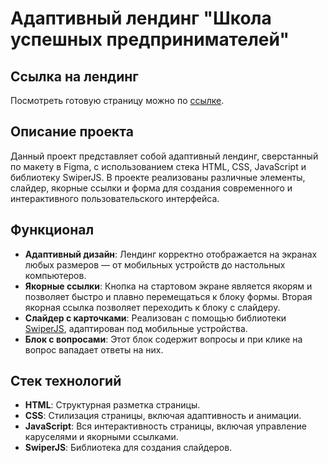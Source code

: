 # Адаптивный лендинг "Школа успешных предпринимателей"

## Ссылка на лендинг

Посмотреть готовую страницу можно по [ссылке](https://antonpnv.github.io/School-of-Successful-Entrepreneurs/).

## Описание проекта

Данный проект представляет собой адаптивный лендинг, сверстанный по макету в Figma, с использованием стека HTML, CSS, JavaScript и библиотеку SwiperJS. В проекте реализованы различные элементы, слайдер, якорные ссылки и форма для создания современного и интерактивного пользовательского интерфейса.

## Функционал

- **Адаптивный дизайн**: Лендинг корректно отображается на экранах любых размеров — от мобильных устройств до настольных компьютеров.
- **Якорные ссылки**: Кнопка на стартовом экране является якорям и позволяет быстро и плавно перемещаться к блоку формы. Вторая якорная ссылка позволяет переходить к блоку с слайдеру.
- **Слайдер с карточками**: Реализован с помощью библиотеки [SwiperJS](https://swiperjs.com/), адаптирован под мобильные устройства.
- **Блок с вопросами**: Этот блок содержит вопросы и при клике на вопрос вападает ответы на них.

## Стек технологий

- **HTML**: Структурная разметка страницы.
- **CSS**: Стилизация страницы, включая адаптивность и анимации.
- **JavaScript**: Вся интерактивность страницы, включая управление каруселями и якорными ссылками.
- **SwiperJS**: Библиотека для создания слайдеров.
